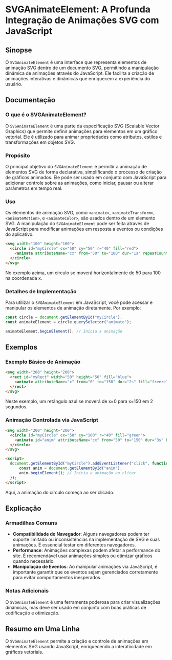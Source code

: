 <!--
Meta Description: # SVGAnimateElement: A Profunda Integração de Animações SVG com JavaScript ## Sinopse O `SVGAnimateElement` é uma interface que representa elementos d...
Meta Keywords: svg, animações, svganimateelement, javascript, animação
-->

# SVGAnimateElement: A Profunda Integração de Animações SVG com JavaScript

## Sinopse
O `SVGAnimateElement` é uma interface que representa elementos de animação SVG dentro de um documento SVG, permitindo a manipulação dinâmica de animações através do JavaScript. Ele facilita a criação de animações interativas e dinâmicas que enriquecem a experiência do usuário.

## Documentação

### O que é o SVGAnimateElement?
O `SVGAnimateElement` é uma parte da especificação SVG (Scalable Vector Graphics) que permite definir animações para elementos em um gráfico vetorial. Ele é utilizado para animar propriedades como atributos, estilos e transformações em objetos SVG.

### Propósito
O principal objetivo do `SVGAnimateElement` é permitir a animação de elementos SVG de forma declarativa, simplificando o processo de criação de gráficos animados. Ele pode ser usado em conjunto com JavaScript para adicionar controle sobre as animações, como iniciar, pausar ou alterar parâmetros em tempo real.

### Uso
Os elementos de animação SVG, como `<animate>`, `<animateTransform>`, `<animateMotion>`, e `<animateColor>`, são usados dentro de um elemento SVG. A manipulação do `SVGAnimateElement` pode ser feita através de JavaScript para modificar animações em resposta a eventos ou condições do aplicativo.

```html
<svg width="100" height="100">
  <circle id="myCircle" cx="50" cy="50" r="40" fill="red">
    <animate attributeName="cx" from="50" to="100" dur="1s" repeatCount="indefinite" />
  </circle>
</svg>
```

No exemplo acima, um círculo se moverá horizontalmente de 50 para 100 na coordenada x.

### Detalhes de Implementação
Para utilizar o `SVGAnimateElement` em JavaScript, você pode acessar e manipular os elementos de animação diretamente. Por exemplo:

```javascript
const circle = document.getElementById("myCircle");
const animateElement = circle.querySelector("animate");

animateElement.beginElement(); // Inicia a animação
```

## Exemplos

### Exemplo Básico de Animação
```html
<svg width="200" height="200">
  <rect id="myRect" width="50" height="50" fill="blue">
    <animate attributeName="x" from="0" to="150" dur="2s" fill="freeze" />
  </rect>
</svg>
```
Neste exemplo, um retângulo azul se moverá de x=0 para x=150 em 2 segundos.

### Animação Controlada via JavaScript
```html
<svg width="200" height="200">
  <circle id="myCircle" cx="50" cy="100" r="40" fill="green">
    <animate id="anim" attributeName="cx" from="50" to="150" dur="3s" begin="click" />
  </circle>
</svg>

<script>
  document.getElementById("myCircle").addEventListener("click", function() {
      const anim = document.getElementById("anim");
      anim.beginElement(); // Inicia a animação ao clicar
  });
</script>
```
Aqui, a animação do círculo começa ao ser clicado.

## Explicação

### Armadilhas Comuns
- **Compatibilidade do Navegador**: Alguns navegadores podem ter suporte limitado ou inconsistências na implementação de SVG e suas animações. É essencial testar em diferentes navegadores.
- **Performance**: Animações complexas podem afetar a performance do site. É recomendável usar animações simples ou otimizar gráficos quando necessário.
- **Manipulação de Eventos**: Ao manipular animações via JavaScript, é importante garantir que os eventos sejam gerenciados corretamente para evitar comportamentos inesperados.

### Notas Adicionais
O `SVGAnimateElement` é uma ferramenta poderosa para criar visualizações dinâmicas, mas deve ser usado em conjunto com boas práticas de codificação e otimização.

## Resumo em Uma Linha
O `SVGAnimateElement` permite a criação e controle de animações em elementos SVG usando JavaScript, enriquecendo a interatividade em gráficos vetoriais.